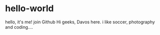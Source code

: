 # hello-world
hello, it's me! join Github
Hi geeks, Davos here. i like soccer, photography and coding....
